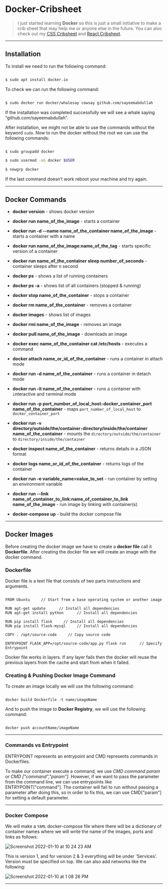 # Docker-Cribsheet

> I just started learning **Docker** so this is just a small initiative to make a crib sheet that may help me or anyone else in the future. You can also check out my [CSS Cribsheet](https://github.com/sayeemabdullah/CSS-Cribsheet) and [React Cribsheet](https://github.com/sayeemabdullah/React-Cribsheet).

___

## Installation

To install we need to run the following command:

``` bash

$ sudo apt install docker.io

```

To check we can run the following command:

``` bash

$ sudo docker run docker/whalesay cowsay github.com/sayeemabdullah

```

If the installation was completed successfully we will see a whale saying “github.com/sayeemabdullah”.

After installation, we might not be able to use the commands without the keyword `sudo`. Now to run the docker without the root we can use the following commands:

``` bash

$ sudo groupadd docker

$ sudo usermod -aG docker $USER

$ newgrp docker

```
If the last command doesn’t work reboot your machine and try again. 

___

## Docker Commands

* **docker version** - shows docker version

* **docker run name_of_the_image** - starts a container

* **docker run -d --name name_of_the_container name_of_the_image** - starts a container with a name

* **docker run name_of_the_image:name_of_the_tag** - starts specific version of a container

* **docker run name_of_the_container sleep number_of_seconds** - container sleeps after n second

* **docker ps** - shows a list of running containers

* **docker ps -a** - shows list of all containers (stopped & running)

* **docker stop name_of_the_container** - stops a container

* **docker rm name_of_the_container** - removes a container

* **docker images** - shows list of images

* **docker rmi name_of_the_image** - removes an image

* **docker pull name_of_the_image** - downloads an image

* **docker exec name_of_the_container cat /etc/hosts** - executes a command

* **docker attach name_or_id_of_the_container** - runs a container in attach mode

* **docker run -d name_of_the_container** - runs a container in detach mode

* **docker run -it name_of_the_container** - runs a container with `i`nteractive and `t`erminal mode

* **docker run -p port_number_of_local_host`:`docker_container_port name_of_the_container** - maps `port_number_of_local_host` to `docker_container_port`

* **docker run -v directory/outside/the/container`:`directory/inside/the/container name_of_the_container** - mounts the `directory/outside/the/container` to `directory/inside/the/container`

* **docker inspect name_of_the_container** - returns details in a JSON format

* **docker logs name_or_id_of_the_container** - returns logs of the container

* **docker run -e variable_name=value_to_set** - run container by setting an environment variable

* **docker run --link name_of_container_to_link:name_of_container_to_link name_of_the_image** - run image by linking with container(s)

* **docker-compose up** - build the docker compose file 
___

## Docker Images

Before creating the docker image we have to create a **docker file** call it **Dockerfile**. After creating the docker file we will create an image with the docker command. 

### Dockerfile

Docker file is a text file that consists of two parts instructions and arguments.

``` text

FROM Ubuntu     // Start from a base operating system or another image 

RUN agt-get update      // Install all dependencies 
RUN agt-get install python      // Install all dependencies 

RUN pip install flask     // Install all dependencies 
RUN pip install flask-mysql     // Install all dependencies 

COPY . /opt/source-code     // Copy source code

ENTRYPOINT FLASK_APP=/opt/source-code/app.py flask run      // Specify Entrypoint

```

Docker file works in layers. If any layer fails then the docker will reuse the previous layers from the cache and start from when it failed. 

### Creating & Pushing Docker Image Command

To create an image locally we will use the following command:

``` shell

docker build Dockerfile -t name/imageName

```

And to push the image to **Docker Registry**, we will use the following command:

``` shell

docker push accountName/imageName

```   

___

### Commands vs Entrypoint

ENTRYPOINT represents an entrypoint and CMD represents commands in Dockerfiles. 

To make our container execute a command, we use *CMD command param* or *CMD ["command","param"]*. However, if we want to pass the parameter from the command line, we can use entrypoints like ENTRYPOINT["command"]. The container will fail to run without passing a parameter after doing this, so in order to fix this, we can use CMD["param"] for setting a default parameter.

___

### Docker Compose

We will make a `YAML` docker-compose file where there will be a dictionary of container names where we will write the name of the images, ports and links as follows:

![Screenshot 2022-01-10 at 10 24 23 AM](https://user-images.githubusercontent.com/31423599/148718298-842494ed-76ab-45c5-9598-af817ac2584a.png)

This is version 1, and for version 2 & 3 everything will be under 'Services'. Version must be specified on top. We can also add networks like the following: 


![Screenshot 2022-01-10 at 1 08 26 PM](https://user-images.githubusercontent.com/31423599/148729109-a854a894-bfb4-4bbc-920f-915720b39d66.png)


___
